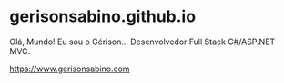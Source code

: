 # gerisonsabino.github.io

Olá, Mundo! Eu sou o Gérison... Desenvolvedor Full Stack C#/ASP.NET MVC.

https://www.gerisonsabino.com
